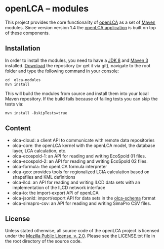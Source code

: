 openLCA – modules
=================
This project provides the core functionality of [openLCA](http://openlca.org) as
a set of [Maven](https://maven.apache.org/) modules. Since version version 1.4
the [openLCA application](https://github.com/GreenDelta/olca-app) is built on
top of these components.


Installation
------------
In order to install the modules, you need to have a [JDK 8](http://www.oracle.com/technetwork/java/javase/downloads/jdk8-downloads-2133151.html)
and [Maven 3](https://maven.apache.org/install.html) installed. [Download](https://github.com/GreenDelta/olca-modules/archive/master.zip)
the repository (or get it via git), navigate to the root folder and type the
following command in your console:

	cd  olca-modules
	mvn install

This will build the modules from source and install them into your local
Maven repository. If the build fails because of failing tests you can skip the
tests via:

	mvn install -DskipTests=true


Content
-------
* olca-cloud: a client API to communicate with remote data repositories
* olca-core: the openLCA kernel with the openLCA model, the database layer,
  LCA calculation, etc.
* olca-ecospold-1: an API for reading and writing EcoSpold 01 files.
* olca-ecospold-2: an API for reading and writing EcoSpold 02 files.
* olca-formula: the openLCA formula interpreter
* olca-geo: provides tools for regionalized LCIA calculation based on shapefiles
  and KML definitions
* olca-ilcd: an API for reading and writing ILCD data sets with an
  implementation of the ILCD network interface
* olca-io: the import-export API of openLCA
* olca-jsonld: import/export API for data sets in the [olca-schema](https://github.com/GreenDelta/olca-schema)
  format
* olca-simapro-csv: an API for reading and writing SimaPro CSV files.


License
-------
Unless stated otherwise, all source code of the openLCA project is licensed
under the [Mozilla Public License, v. 2.0](http://mozilla.org/MPL/2.0/). Please
see the LICENSE.txt file in the root directory of the source code.

